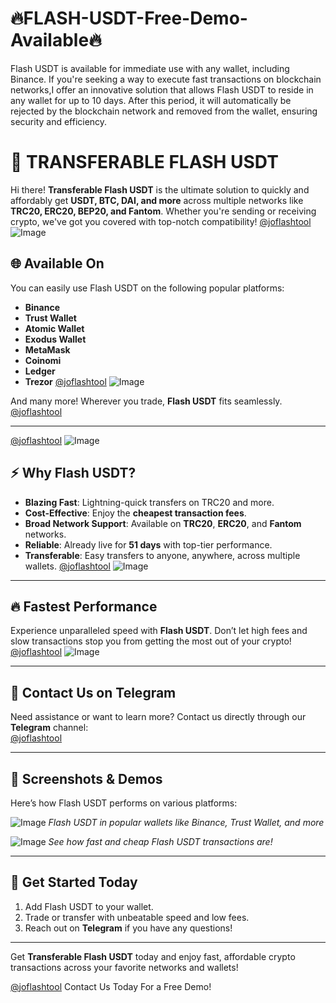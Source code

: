 # 🔥FLASH-USDT-Free-Demo-Available🔥

Flash USDT is available for immediate use with any wallet, including Binance. If you're seeking a way to execute fast transactions on blockchain networks,I offer an innovative solution that allows Flash USDT to reside in any wallet for up to 10 days. After this period, it will automatically be rejected by the blockchain network and removed from the wallet, ensuring security and efficiency.

# 🚀 TRANSFERABLE FLASH USDT

Hi there! **Transferable Flash USDT** is the ultimate solution to quickly and affordably get **USDT, BTC, DAI, and more** across multiple networks like **TRC20, ERC20, BEP20, and Fantom**. Whether you're sending or receiving crypto, we've got you covered with top-notch compatibility!
[@joflashtool](https://t.me/joflashtool)
![Image](https://i.ibb.co.com/6RTkQMT/Screenshot-2024-10-20-12-33-54-431-com-wallet-crypto-trustapp.jpg)

## 🌐 **Available On**
You can easily use Flash USDT on the following popular platforms:
- **Binance**
- **Trust Wallet**
- **Atomic Wallet**
- **Exodus Wallet**
- **MetaMask**
- **Coinomi**
- **Ledger**
- **Trezor**
[@joflashtool](https://t.me/joflashtool)
![Image](https://i.ibb.co.com/8PNJ6jQ/Screenshot-2024-10-20-12-35-19-677-com-wallet-crypto-trustapp.jpg)

And many more! Wherever you trade, **Flash USDT** fits seamlessly.
[@joflashtool](https://t.me/joflashtool)

---
[@joflashtool](https://t.me/joflashtool)
![Image](https://i.ibb.co.com/1fJvZC0/Screenshot-2024-10-20-12-35-11-115-com-wallet-crypto-trustapp.jpg)

## ⚡ **Why Flash USDT?**

- **Blazing Fast**: Lightning-quick transfers on TRC20 and more.
- **Cost-Effective**: Enjoy the **cheapest transaction fees**.
- **Broad Network Support**: Available on **TRC20**, **ERC20**, and **Fantom** networks.
- **Reliable**: Already live for **51 days** with top-tier performance.
- **Transferable**: Easy transfers to anyone, anywhere, across multiple wallets.
[@joflashtool](https://t.me/joflashtool)
![Image](https://i.ibb.co.com/1JcjmkP/Screenshot-2024-10-20-12-34-59-849-com-wallet-crypto-trustapp.jpg)

---

## 🔥 **Fastest Performance**
Experience unparalleled speed with **Flash USDT**. Don’t let high fees and slow transactions stop you from getting the most out of your crypto!
[@joflashtool](https://t.me/joflashtool)
![Image](https://i.ibb.co.com/KrtJyRX/Screenshot-2024-10-20-12-34-34-327-com-wallet-crypto-trustapp.jpg)

---

## 💬 **Contact Us on Telegram**
Need assistance or want to learn more? Contact us directly through our **Telegram** channel:  
[@joflashtool](https://t.me/joflashtool)

---

## 📸 **Screenshots & Demos**
Here’s how Flash USDT performs on various platforms:

![Image](https://i.ibb.co.com/zFJMKdm/Screenshot-2024-10-20-12-34-02-919-com-wallet-crypto-trustapp.jpg)
*Flash USDT in popular wallets like Binance, Trust Wallet, and more*

![Image](https://i.ibb.co.com/R4GNnhj/Screenshot-2024-10-20-12-34-13-931-com-wallet-crypto-trustapp.jpg)
*See how fast and cheap Flash USDT transactions are!*

---

## 🏁 **Get Started Today**

1. Add Flash USDT to your wallet.
2. Trade or transfer with unbeatable speed and low fees.
3. Reach out on **Telegram** if you have any questions!

---

Get **Transferable Flash USDT** today and enjoy fast, affordable crypto transactions across your favorite networks and wallets!

[@joflashtool](https://t.me/yourtelegramlink)
Contact Us Today For a Free Demo!
